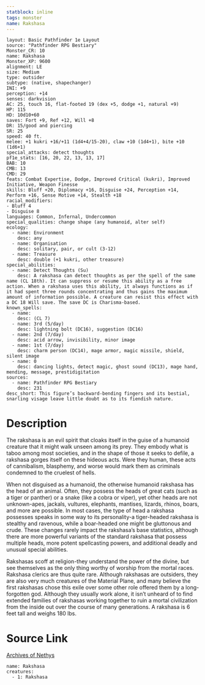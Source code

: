 ```yaml
---
statblock: inline
tags: monster
name: Rakshasa
---
```

```statblock
layout: Basic Pathfinder 1e Layout
source: "Pathfinder RPG Bestiary"
Monster_CR: 10
name: Rakshasa
Monster_XP: 9600
alignment: LE
size: Medium
type: outsider
subtype: (native, shapechanger)
INI: +9
perception: +14
senses: darkvision
AC: 25, touch 16, flat-footed 19 (dex +5, dodge +1, natural +9)
HP: 115
HD: 10d10+60
saves: Fort +9, Ref +12, Will +8
DR: 15/good and piercing
SR: 25
speed: 40 ft.
melee: +1 kukri +16/+11 (1d4+4/15-20), claw +10 (1d4+1), bite +10 (1d6+1)
special_attacks: detect thoughts
pf1e_stats: [16, 20, 22, 13, 13, 17]
BAB: 10
CMB: 13
CMD: 29
feats: Combat Expertise, Dodge, Improved Critical (kukri), Improved Initiative, Weapon Finesse
skills: Bluff +20, Diplomacy +16, Disguise +24, Perception +14, Perform +16, Sense Motive +14, Stealth +18
racial_modifiers:
- Bluff 4
- Disguise 8
languages: Common, Infernal, Undercommon
special_qualities: change shape (any humanoid, alter self)
ecology:
  - name: Environment
    desc: any
  - name: Organisation
    desc: solitary, pair, or cult (3-12)
  - name: Treasure
    desc: double (+1 kukri, other treasure)
special_abilities:
  - name: Detect Thoughts (Su)
    desc: A rakshasa can detect thoughts as per the spell of the same name (CL 18th). It can suppress or resume this ability as a free action. When a rakshasa uses this ability, it always functions as if it had spent three rounds concentrating and thus gains the maximum amount of information possible. A creature can resist this effect with a DC 18 Will save. The save DC is Charisma-based.
known_spells:
  - name:
    desc: (CL 7)
  - name: 3rd (5/day)
    desc: lightning bolt (DC16), suggestion (DC16)
  - name: 2nd (7/day)
    desc: acid arrow, invisibility, minor image
  - name: 1st (7/day)
    desc: charm person (DC14), mage armor, magic missile, shield, silent image
  - name: 0
    desc: dancing lights, detect magic, ghost sound (DC13), mage hand, mending, message, prestidigitation
sources:
  - name: Pathfinder RPG Bestiary
    desc: 231
desc_short: This figure’s backward-bending fingers and its bestial, snarling visage leave little doubt as to its fiendish nature.
```
# Description
The rakshasa is an evil spirit that cloaks itself in the guise of a humanoid creature that it might walk unseen among its prey. They embody what is taboo among most societies, and in the shape of those it seeks to defile, a rakshasa gorges itself on these hideous acts. Were they human, these acts of cannibalism, blasphemy, and worse would mark them as criminals condemned to the cruelest of hells.

When not disguised as a humanoid, the otherwise humanoid rakshasa has the head of an animal. Often, they possess the heads of great cats (such as a tiger or panther) or a snake (like a cobra or viper), yet other heads are not unknown-apes, jackals, vultures, elephants, mantises, lizards, rhinos, boars, and more are possible. In most cases, the type of head a rakshasa possesses speaks in some way to its personality-a tiger-headed rakshasa is stealthy and ravenous, while a boar-headed one might be gluttonous and crude. These changes rarely impact the rakshasa’s base statistics, although there are more powerful variants of the standard rakshasa that possess multiple heads, more potent spellcasting powers, and additional deadly and unusual special abilities.

Rakshasas scoff at religion-they understand the power of the divine, but see themselves as the only thing worthy of worship from the mortal races. Rakshasa clerics are thus quite rare. Although rakshasas are outsiders, they are also very much creatures of the Material Plane, and many believe the first rakshasas chose this exile over some other role offered them by a long-forgotten god. Although they usually work alone, it isn’t unheard of to find extended families of rakshasas working together to ruin a mortal civilization from the inside out over the course of many generations. A rakshasa is 6 feet tall and weighs 180 lbs.
# Source Link
[Archives of Nethys](https://aonprd.com/MonsterDisplay.aspx?ItemName=Rakshasa)
```encounter-table
name: Rakshasa
creatures:
  - 1: Rakshasa
```

